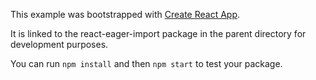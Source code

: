 This example was bootstrapped with [Create React App](https://github.com/facebook/create-react-app).

It is linked to the react-eager-import package in the parent directory for development purposes.

You can run `npm install` and then `npm start` to test your package.
